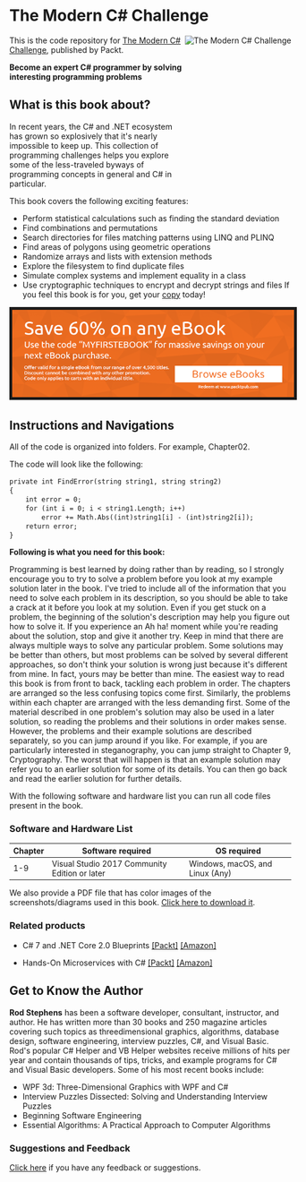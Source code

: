 # The Modern C# Challenge

<a href="https://www.packtpub.com/application-development/the-modern-c#-challenge?utm_source=github&utm_medium=repository&utm_campaign=9781789535426 "> <img src="https://d1ldz4te4covpm.cloudfront.net/sites/default/files/imagecache/ppv4_main_book_cover/B11787.png" alt="The Modern C# Challenge" height="256px" align="right"></a>

This is the code repository for [The Modern C# Challenge](https://www.packtpub.com/application-development/modern-c-challenge-0?utm_source=github&utm_medium=repository&utm_campaign=9781789535426), published by Packt.

**Become an expert C# programmer by solving interesting programming problems**

## What is this book about?
In recent years, the C# and .NET ecosystem has grown so explosively that it's nearly impossible to keep up. This collection of programming challenges helps you explore some of the less-traveled byways of programming concepts in general and C# in particular.

This book covers the following exciting features:
* Perform statistical calculations such as finding the standard deviation
* Find combinations and permutations
* Search directories for files matching patterns using LINQ and PLINQ
* Find areas of polygons using geometric operations
* Randomize arrays and lists with extension methods
* Explore the filesystem to find duplicate files
* Simulate complex systems and implement equality in a class
* Use cryptographic techniques to encrypt and decrypt strings and files
If you feel this book is for you, get your [copy](https://www.amazon.com/dp/B07GYLLWVN) today!

<a href="https://www.packtpub.com/?utm_source=github&utm_medium=banner&utm_campaign=GitHubBanner"><img src="https://raw.githubusercontent.com/PacktPublishing/GitHub/master/GitHub.png" 
alt="https://www.packtpub.com/" border="5" /></a>

## Instructions and Navigations
All of the code is organized into folders. For example, Chapter02.

The code will look like the following:
```
private int FindError(string string1, string string2)
{
    int error = 0;
    for (int i = 0; i < string1.Length; i++)
        error += Math.Abs((int)string1[i] - (int)string2[i]);
    return error;
}
```

**Following is what you need for this book:**

Programming is best learned by doing rather than by reading, so I strongly encourage you
to try to solve a problem before you look at my example solution later in the book. I've tried
to include all of the information that you need to solve each problem in its description, so
you should be able to take a crack at it before you look at my solution.
Even if you get stuck on a problem, the beginning of the solution's description may help
you figure out how to solve it. If you experience an Ah ha! moment while you're reading
about the solution, stop and give it another try.
Keep in mind that there are always multiple ways to solve any particular problem. Some
solutions may be better than others, but most problems can be solved by several different
approaches, so don't think your solution is wrong just because it's different from mine. In
fact, yours may be better than mine.
The easiest way to read this book is from front to back, tackling each problem in order. The
chapters are arranged so the less confusing topics come first. Similarly, the problems within
each chapter are arranged with the less demanding first. Some of the material described in
one problem's solution may also be used in a later solution, so reading the problems and
their solutions in order makes sense.
However, the problems and their example solutions are described separately, so you can
jump around if you like. For example, if you are particularly interested in steganography,
you can jump straight to Chapter 9, Cryptography. The worst that will happen is that an
example solution may refer you to an earlier solution for some of its details. You can then
go back and read the earlier solution for further details.

With the following software and hardware list you can run all code files present in the book.
### Software and Hardware List
| Chapter  | Software required                   | OS required                        |
| -------- | ------------------------------------| -----------------------------------|
| 1-9     | Visual Studio 2017 Community Edition or later                           | Windows, macOS, and Linux (Any)    |


We also provide a PDF file that has color images of the screenshots/diagrams used in this book. [Click here to download it](https://www.packtpub.com/sites/default/files/downloads/9781788470414_ColorImages.pdf).

### Related products
* C# 7 and .NET Core 2.0 Blueprints [[Packt]](https://www.packtpub.com/application-development/c-7-and-net-core-20-blueprints ) [[Amazon]](https://www.amazon.com/dp/1788396197)

* Hands-On Microservices with C# [[Packt]](https://www.packtpub.com/application-development/hands-microservices-c) [[Amazon]](https://www.amazon.com/dp/1789533686)


## Get to Know the Author
**Rod Stephens**
has been a software developer, consultant, instructor, and author. He has
written more than 30 books and 250 magazine articles covering such topics as threedimensional graphics, algorithms, database design, software engineering, interview puzzles, C#, and Visual Basic.
Rod's popular C# Helper and VB Helper websites receive millions of hits per year and
contain thousands of tips, tricks, and example programs for C# and Visual Basic
developers. Some of his most recent books include:
* WPF 3d: Three-Dimensional Graphics with WPF and C#
* Interview Puzzles Dissected: Solving and Understanding Interview Puzzles
* Beginning Software Engineering
* Essential Algorithms: A Practical Approach to Computer Algorithms


### Suggestions and Feedback
[Click here](https://docs.google.com/forms/d/e/1FAIpQLSdy7dATC6QmEL81FIUuymZ0Wy9vH1jHkvpY57OiMeKGqib_Ow/viewform) if you have any feedback or suggestions.
